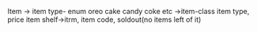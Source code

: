 Item
-> item type- enum oreo cake candy coke etc
->item-class item type, price
item shelf->itrm, item code, soldout(no items left of it)